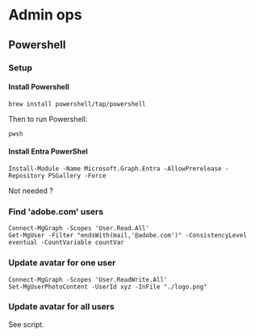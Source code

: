 # Admin ops

## Powershell 

### Setup

#### Install Powershell

```
brew install powershell/tap/powershell
```

Then to run Powershell:

```
pwsh
```

#### Install Entra PowerShel

```
Install-Module -Name Microsoft.Graph.Entra -AllowPrerelease -Repository PSGallery -Force
```

Not needed ?

### Find 'adobe.com' users

```
Connect-MgGraph -Scopes 'User.Read.All'
Get-MgUser -Filter "endsWith(mail,'@adobe.com')" -ConsistencyLevel eventual -CountVariable countVar
```

### Update avatar for one user

```
Connect-MgGraph -Scopes 'User.ReadWrite.All'
Set-MgUserPhotoContent -UserId xyz -InFile "./logo.png"
```

### Update avatar for all users

See [](./update-users.ps1) script.